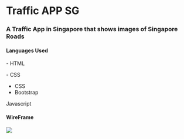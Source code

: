 <h1>Traffic APP SG</h1>

<h3> A Traffic App in Singapore that shows images of Singapore Roads</h3>

<h4>Languages Used</h4>
<p>- HTML </p>
<p>- CSS</p>
<ul>
    <li>CSS</li>
    <li>Bootstrap</li>
</ul>
<p>Javascript</p>

<h4>WireFrame</h4>
<img src="/GAproject1/TrafficApp/assets/Traffic Web/Register:Login Page - Web.png">

